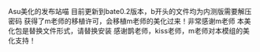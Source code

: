 Asu美化的发布站喵
   目前更新到bate0.2版本，b开头的文件均为内测版需要解压密码
 获得了m老师的移植许可，会移植m老师的美化过来！非常感谢m老师
 本美化包是替换文件形式，请替换安装
感谢鹊老师，kiss老师，m老师对本模组的美化支持！
